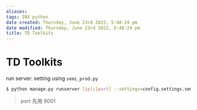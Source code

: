 ```yaml
---
aliases: 
tags: INX python
date created: Thursday, June 23rd 2022, 5:48:24 pm
date modified: Thursday, June 23rd 2022, 5:48:24 pm
title: TD Toolkits
---
```


# TD Toolkits

run server: setting using `semi_prod.py`
```bash
$ python manage.py runserver [ip]:[port] --settings=config.settings.semi_prod
```

> port 先用 8001